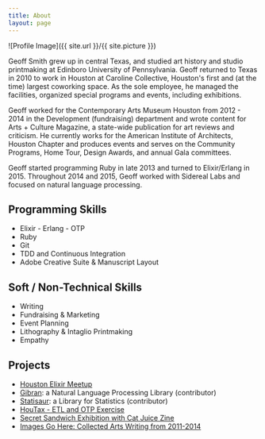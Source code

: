 ```yaml
---
title: About
layout: page
---
```

![Profile Image]({{ site.url }}/{{ site.picture }})

<p>Geoff Smith grew up in central Texas, and studied art history and 
studio printmaking at Edinboro University of Pennsylvania. Geoff 
returned to Texas in 2010 to work in Houston at Caroline Collective,
Houston's first and (at the time) largest coworking space. As the sole 
employee, he managed the facilities, organized special programs and events, 
including exhibitions.</p>

<p>Geoff worked for the Contemporary Arts Museum Houston from 2012 - 2014
in the Development (fundraising) department and wrote content for
Arts + Culture Magazine, a state-wide publication for art reviews and criticism.
He currently works for the American Institute of Architects, Houston Chapter 
and produces events and serves on the Community Programs, Home Tour, Design Awards, 
and annual Gala committees.</p>

<p>Geoff started programming Ruby in late 2013 and turned to Elixir/Erlang in 2015.
Throughout 2014 and 2015, Geoff worked with Sidereal Labs and focused on natural 
language processing.</p>

<h2>Programming Skills</h2>

<ul class="skill-list">
	<li>Elixir - Erlang - OTP </li>
	<li>Ruby</li>
	<li>Git</li>
	<li>TDD and Continuous Integration</li>
	<li>Adobe Creative Suite & Manuscript Layout</li>
</ul>

<h2>Soft / Non-Technical Skills</h2>

<ul class="skill-list">
	<li>Writing</li>
	<li>Fundraising & Marketing</li>
	<li>Event Planning</li>
	<li>Lithography & Intaglio Printmaking</li>
	<li>Empathy</li>
</ul>

<h2>Projects</h2>

<ul>
	<li><a href="https://www.meetup.com/Houston-Elixir-Meetup/">Houston Elixir Meetup</a></li>
	<li><a href="https://github.com/abitdodgy/gibran">Gibran</a>: a Natural Language Processing Library (contributor)</li>
	<li><a href="https://github.com/hawthornehaus/statisaur">Statisaur</a>: a Library for Statistics (contributor)</li>
	<li><a href="https://github.com/GeoffreyPS/HouTax">HouTax - ETL and OTP Exercise</a></li>
	<li><a href="https://www.fresharts.org/events/secret-sandwich">Secret Sandwich Exhibition with Cat Juice Zine</a></li>
	<li><a href="http://imagesgohere.tumblr.com/">Images Go Here: Collected Arts Writing from 2011-2014</a></li>
</ul>

